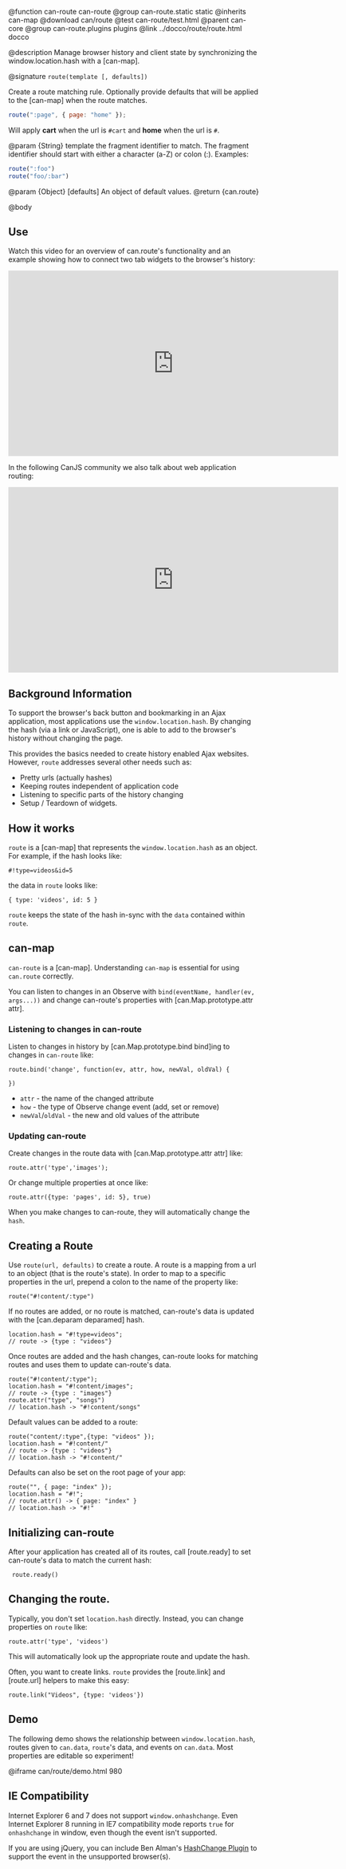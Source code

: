 @function can-route can-route
@group can-route.static static
@inherits can-map
@download can/route
@test can-route/test.html
@parent can-core
@group can-route.plugins plugins
@link ../docco/route/route.html docco

@description Manage browser history and
client state by synchronizing the window.location.hash with
a [can-map].

@signature `route(template [, defaults])`

Create a route matching rule. Optionally provide defaults that will be applied to the [can-map] when the route matches.

```js
route(":page", { page: "home" });
```

Will apply **cart** when the url is `#cart` and **home** when the url is `#`.

@param {String} template the fragment identifier to match.  The fragment identifier
should start with either a character (a-Z) or colon (:).  Examples:

```js
route(":foo")
route("foo/:bar")
```

@param {Object} [defaults] An object of default values.
@return {can.route}

@body

## Use

Watch this video for an overview of can.route's functionality and an example showing how to connect two tab widgets to the browser's history:

<iframe width="662" height="372" src="https://www.youtube.com/embed/ef0LKDiaPZ0" frameborder="0" allowfullscreen></iframe>

In the following CanJS community we also talk about web application routing:

<iframe width="662" height="372" src="https://www.youtube.com/embed/0Hhuv5Qru9k" frameborder="0" allowfullscreen></iframe>

## Background Information

To support the browser's back button and bookmarking
in an Ajax application, most applications use
the <code>window.location.hash</code>.  By
changing the hash (via a link or JavaScript), 
one is able to add to the browser's history 
without changing the page.

This provides the basics needed to
create history enabled Ajax websites.  However,
`route` addresses several other needs such as:

  - Pretty urls (actually hashes)
  - Keeping routes independent of application code
  - Listening to specific parts of the history changing
  - Setup / Teardown of widgets.

## How it works

<code>route</code> is a [can-map] that represents the
<code>window.location.hash</code> as an 
object.  For example, if the hash looks like:

    #!type=videos&id=5
    
the data in <code>route</code> looks like:

    { type: 'videos', id: 5 }


`route` keeps the state of the hash in-sync with the `data` contained within 
`route`.

## can-map

`can-route` is a [can-map]. Understanding
`can-map` is essential for using `can.route` correctly.

You can listen to changes in an Observe with `bind(eventName, handler(ev, args...))` and
change can-route's properties with 
[can.Map.prototype.attr attr].

### Listening to changes in can-route

Listen to changes in history 
by [can.Map.prototype.bind bind]ing to
changes in <code>can-route</code> like:

    route.bind('change', function(ev, attr, how, newVal, oldVal) {
    
    })

 - `attr` - the name of the changed attribute
 - `how` - the type of Observe change event (add, set or remove)
 - `newVal`/`oldVal` - the new and old values of the attribute

### Updating can-route

Create changes in the route data with [can.Map.prototype.attr attr] like:

    route.attr('type','images');

Or change multiple properties at once like:

    route.attr({type: 'pages', id: 5}, true)

When you make changes to can-route, they will automatically
change the <code>hash</code>.

## Creating a Route

Use <code>route(url, defaults)</code> to create a 
route. A route is a mapping from a url to 
an object (that is the route's state). 
In order to map to a specific properties in the url,
prepend a colon to the name of the property like:

    route("#!content/:type")


If no routes are added, or no route is matched, 
can-route's data is updated with the [can.deparam deparamed]
hash.

    location.hash = "#!type=videos";
    // route -> {type : "videos"}
    
Once routes are added and the hash changes,
can-route looks for matching routes and uses them
to update can-route's data.

    route("#!content/:type");
    location.hash = "#!content/images";
    // route -> {type : "images"}
    route.attr("type", "songs")
    // location.hash -> "#!content/songs"
    
Default values can be added to a route:

    route("content/:type",{type: "videos" });
    location.hash = "#!content/"
    // route -> {type : "videos"}
    // location.hash -> "#!content/"

Defaults can also be set on the root page of your app:

    route("", { page: "index" });
    location.hash = "#!";
    // route.attr() -> { page: "index" }
    // location.hash -> "#!"

## Initializing can-route

After your application has created all of its routes, call [route.ready]
to set can-route's data to match the current hash:

     route.ready()

## Changing the route.

Typically, you don't set <code>location.hash</code>
directly.  Instead, you can change properties on <code>route</code>
like:

    route.attr('type', 'videos')
    
This will automatically look up the appropriate 
route and update the hash.

Often, you want to create links.  <code>route</code> provides
the [route.link] and [route.url] helpers to make this 
easy:

    route.link("Videos", {type: 'videos'})

## Demo

The following demo shows the relationship between `window.location.hash`,
routes given to `can.data`,
`route`'s data, and events on `can.data`.  Most properties 
are editable so experiment!

@iframe can/route/demo.html 980

## IE Compatibility

Internet Explorer 6 and 7 does not support `window.onhashchange`. 
Even Internet Explorer 8 running in IE7 compatibility mode reports `true` 
for `onhashchange` in window, even though the event isn't supported.

If you are using jQuery, you can include Ben Alman's [HashChange Plugin](http://benalman.com/projects/jquery-hashchange-plugin/)
to support the event in the unsupported browser(s).
